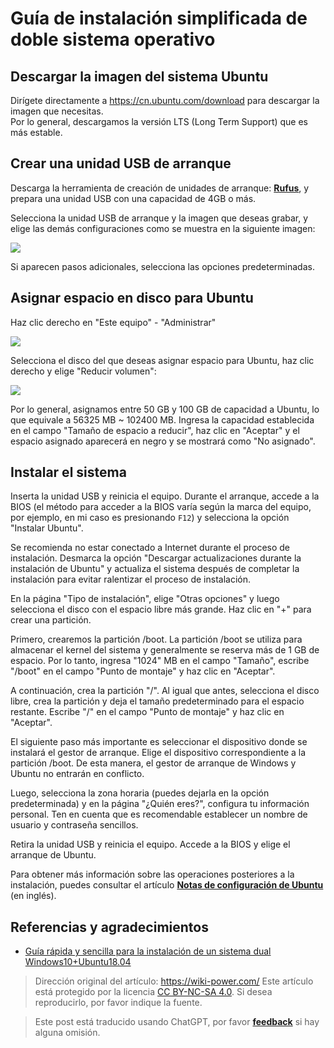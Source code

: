 # Guía de instalación simplificada de doble sistema operativo

## Descargar la imagen del sistema Ubuntu

Dirígete directamente a <https://cn.ubuntu.com/download> para descargar la imagen que necesitas.  
Por lo general, descargamos la versión LTS (Long Term Support) que es más estable.

## Crear una unidad USB de arranque

Descarga la herramienta de creación de unidades de arranque: [**Rufus**](http://rufus.ie/), y prepara una unidad USB con una capacidad de 4GB o más.

Selecciona la unidad USB de arranque y la imagen que deseas grabar, y elige las demás configuraciones como se muestra en la siguiente imagen:

![](https://img.wiki-power.com/d/wiki-media/img/20210323163003.png)

Si aparecen pasos adicionales, selecciona las opciones predeterminadas.

## Asignar espacio en disco para Ubuntu

Haz clic derecho en "Este equipo" - "Administrar"

![](https://img.wiki-power.com/d/wiki-media/img/20210323163446.png)

Selecciona el disco del que deseas asignar espacio para Ubuntu, haz clic derecho y elige "Reducir volumen":

![](https://img.wiki-power.com/d/wiki-media/img/20210323164043.png)

Por lo general, asignamos entre 50 GB y 100 GB de capacidad a Ubuntu, lo que equivale a 56325 MB ~ 102400 MB. Ingresa la capacidad establecida en el campo "Tamaño de espacio a reducir", haz clic en "Aceptar" y el espacio asignado aparecerá en negro y se mostrará como "No asignado".

## Instalar el sistema

Inserta la unidad USB y reinicia el equipo. Durante el arranque, accede a la BIOS (el método para acceder a la BIOS varía según la marca del equipo, por ejemplo, en mi caso es presionando `F12`) y selecciona la opción "Instalar Ubuntu".

Se recomienda no estar conectado a Internet durante el proceso de instalación. Desmarca la opción "Descargar actualizaciones durante la instalación de Ubuntu" y actualiza el sistema después de completar la instalación para evitar ralentizar el proceso de instalación.

En la página "Tipo de instalación", elige "Otras opciones" y luego selecciona el disco con el espacio libre más grande. Haz clic en "+" para crear una partición.

Primero, crearemos la partición /boot. La partición /boot se utiliza para almacenar el kernel del sistema y generalmente se reserva más de 1 GB de espacio. Por lo tanto, ingresa "1024" MB en el campo "Tamaño", escribe "/boot" en el campo "Punto de montaje" y haz clic en "Aceptar".

A continuación, crea la partición "/". Al igual que antes, selecciona el disco libre, crea la partición y deja el tamaño predeterminado para el espacio restante. Escribe "/" en el campo "Punto de montaje" y haz clic en "Aceptar".

El siguiente paso más importante es seleccionar el dispositivo donde se instalará el gestor de arranque. Elige el dispositivo correspondiente a la partición /boot. De esta manera, el gestor de arranque de Windows y Ubuntu no entrarán en conflicto.

Luego, selecciona la zona horaria (puedes dejarla en la opción predeterminada) y en la página "¿Quién eres?", configura tu información personal. Ten en cuenta que es recomendable establecer un nombre de usuario y contraseña sencillos.

Retira la unidad USB y reinicia el equipo. Accede a la BIOS y elige el arranque de Ubuntu.

Para obtener más información sobre las operaciones posteriores a la instalación, puedes consultar el artículo [**Notas de configuración de Ubuntu**](https://wiki-power.com/Ubuntu%E9%85%8D%E7%BD%AE%E7%AC%94%E8%AE%B0) (en inglés).

## Referencias y agradecimientos

- [Guía rápida y sencilla para la instalación de un sistema dual Windows10+Ubuntu18.04](https://regulus.cc/2019/10/05/Windows10+Ubuntu18.04%E5%8F%8C%E7%B3%BB%E7%BB%9F%E7%AE%80%E5%8D%95%E5%AE%89%E8%A3%85%E6%8C%87%E5%8C%97/)
> Dirección original del artículo: <https://wiki-power.com/>
> Este artículo está protegido por la licencia [CC BY-NC-SA 4.0](https://creativecommons.org/licenses/by/4.0/deed.zh). Si desea reproducirlo, por favor indique la fuente.

> Este post está traducido usando ChatGPT, por favor [**feedback**](https://github.com/linyuxuanlin/Wiki_MkDocs/issues/new) si hay alguna omisión.